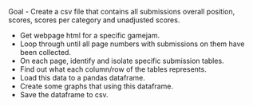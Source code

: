 Goal - Create a csv file that contains all submissions overall position, scores, scores per category and unadjusted scores.

- Get webpage html for a specific gamejam.
- Loop through until all page numbers with submissions on them have been collected.
- On each page, identify and isolate specific submission tables.
- Find out what each column/row of the tables represents.
- Load this data to a pandas dataframe.
- Create some graphs that using this dataframe.
- Save the dataframe to csv.